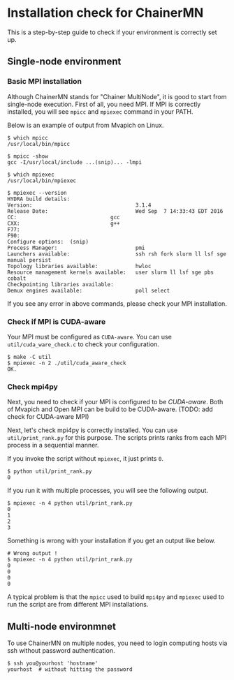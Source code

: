 # Installation check for ChainerMN

This is a step-by-step guide to check if your environment is correctly set up.

## Single-node environment

### Basic MPI installation

Although ChainerMN stands for "Chainer MultiNode", it is good to start from single-node execution. 
First of all, you need MPI. If MPI is correctly installed, you will see `mpicc` and `mpiexec` command in your PATH.

Below is an example of output from Mvapich on Linux.

    $ which mpicc
    /usr/local/bin/mpicc

    $ mpicc -show
    gcc -I/usr/local/include ...(snip)... -lmpi

    $ which mpiexec
    /usr/local/bin/mpiexec
    
    $ mpiexec --version
    HYDRA build details:
    Version:                                 3.1.4
    Release Date:                            Wed Sep  7 14:33:43 EDT 2016
    CC:                              gcc
    CXX:                             g++
    F77:
    F90:
    Configure options:  (snip)
    Process Manager:                         pmi
    Launchers available:                     ssh rsh fork slurm ll lsf sge manual persist
    Topology libraries available:            hwloc
    Resource management kernels available:   user slurm ll lsf sge pbs cobalt
    Checkpointing libraries available:
    Demux engines available:                 poll select
    
If you see any error in above commands, please check your MPI installation.

### Check if MPI is CUDA-aware

Your MPI must be configured as `CUDA-aware`. You can use
`util/cuda_ware_check.c` to check your configuration.

    $ make -C util
    $ mpiexec -n 2 ./util/cuda_aware_check
    OK.
    
### Check mpi4py

Next, you need to check if your MPI is configured to be
*CUDA-aware*. Both of Mvapich and Open MPI can be build to be
CUDA-aware.  (TODO: add check for CUDA-aware MPI)


Next, let's check mpi4py is correctly installed. You can use
`util/print_rank.py` for this purpose. The scripts prints ranks from
each MPI process in a sequential manner.

If you invoke the script without `mpiexec`, it just prints `0`.

    $ python util/print_rank.py
    0
    
If you run it with multiple processes, you will see the following output.

    $ mpiexec -n 4 python util/print_rank.py
    0
    1
    2
    3

Something is wrong with your installation if you get an output like below.

    # Wrong output !
    $ mpiexec -n 4 python util/print_rank.py
    0
    0
    0
    0
    
A typical problem is that the `mpicc` used to build `mpi4py` and
`mpiexec` used to run the script are from different MPI installations.


## Multi-node environmnet

To use ChainerMN on multiple nodes, you need to login computing hosts via ssh without password authentication.

    $ ssh you@yourhost 'hostname'
    yourhost  # without hitting the password
    

